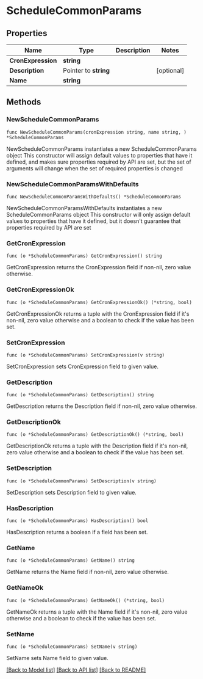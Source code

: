 # ScheduleCommonParams

## Properties

Name | Type | Description | Notes
------------ | ------------- | ------------- | -------------
**CronExpression** | **string** |  | 
**Description** | Pointer to **string** |  | [optional] 
**Name** | **string** |  | 

## Methods

### NewScheduleCommonParams

`func NewScheduleCommonParams(cronExpression string, name string, ) *ScheduleCommonParams`

NewScheduleCommonParams instantiates a new ScheduleCommonParams object
This constructor will assign default values to properties that have it defined,
and makes sure properties required by API are set, but the set of arguments
will change when the set of required properties is changed

### NewScheduleCommonParamsWithDefaults

`func NewScheduleCommonParamsWithDefaults() *ScheduleCommonParams`

NewScheduleCommonParamsWithDefaults instantiates a new ScheduleCommonParams object
This constructor will only assign default values to properties that have it defined,
but it doesn't guarantee that properties required by API are set

### GetCronExpression

`func (o *ScheduleCommonParams) GetCronExpression() string`

GetCronExpression returns the CronExpression field if non-nil, zero value otherwise.

### GetCronExpressionOk

`func (o *ScheduleCommonParams) GetCronExpressionOk() (*string, bool)`

GetCronExpressionOk returns a tuple with the CronExpression field if it's non-nil, zero value otherwise
and a boolean to check if the value has been set.

### SetCronExpression

`func (o *ScheduleCommonParams) SetCronExpression(v string)`

SetCronExpression sets CronExpression field to given value.


### GetDescription

`func (o *ScheduleCommonParams) GetDescription() string`

GetDescription returns the Description field if non-nil, zero value otherwise.

### GetDescriptionOk

`func (o *ScheduleCommonParams) GetDescriptionOk() (*string, bool)`

GetDescriptionOk returns a tuple with the Description field if it's non-nil, zero value otherwise
and a boolean to check if the value has been set.

### SetDescription

`func (o *ScheduleCommonParams) SetDescription(v string)`

SetDescription sets Description field to given value.

### HasDescription

`func (o *ScheduleCommonParams) HasDescription() bool`

HasDescription returns a boolean if a field has been set.

### GetName

`func (o *ScheduleCommonParams) GetName() string`

GetName returns the Name field if non-nil, zero value otherwise.

### GetNameOk

`func (o *ScheduleCommonParams) GetNameOk() (*string, bool)`

GetNameOk returns a tuple with the Name field if it's non-nil, zero value otherwise
and a boolean to check if the value has been set.

### SetName

`func (o *ScheduleCommonParams) SetName(v string)`

SetName sets Name field to given value.



[[Back to Model list]](../README.md#documentation-for-models) [[Back to API list]](../README.md#documentation-for-api-endpoints) [[Back to README]](../README.md)


